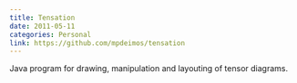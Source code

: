 ```yaml
---
title: Tensation
date: 2011-05-11
categories: Personal
link: https://github.com/mpdeimos/tensation
---
```


Java program for drawing, manipulation and layouting of tensor diagrams.